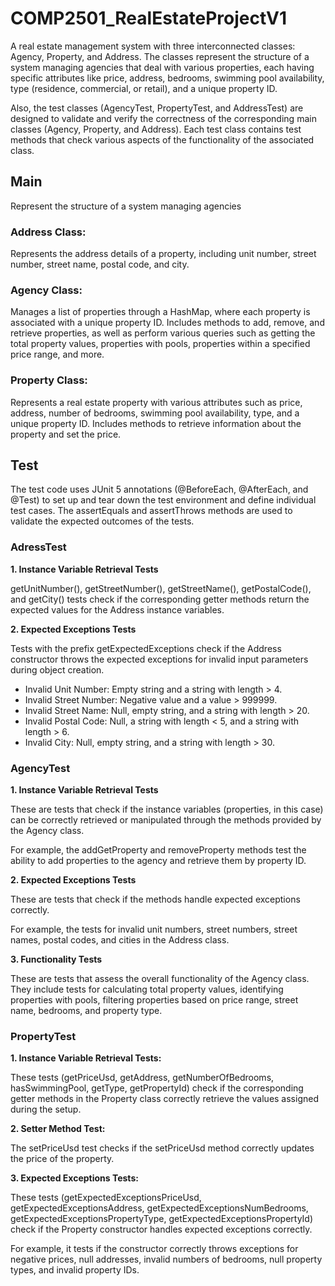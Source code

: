 # COMP2501_RealEstateProjectV1
A real estate management system with three interconnected classes: Agency, Property, and Address. The classes represent the structure of a system managing agencies that deal with various properties, each having specific attributes like price, address, bedrooms, swimming pool availability, type (residence, commercial, or retail), and a unique property ID.

Also, the test classes (AgencyTest, PropertyTest, and AddressTest) are designed to validate and verify the correctness of the corresponding main classes (Agency, Property, and Address). Each test class contains test methods that check various aspects of the functionality of the associated class.

## Main
Represent the structure of a system managing agencies

### Address Class:

Represents the address details of a property, including unit number, street number, street name, postal code, and city.

### Agency Class:

Manages a list of properties through a HashMap, where each property is associated with a unique property ID.
Includes methods to add, remove, and retrieve properties, as well as perform various queries such as getting the total property values, properties with pools, properties within a specified price range, and more.

### Property Class:

Represents a real estate property with various attributes such as price, address, number of bedrooms, swimming pool availability, type, and a unique property ID.
Includes methods to retrieve information about the property and set the price.

## Test
The test code uses JUnit 5 annotations (@BeforeEach, @AfterEach, and @Test) to set up and tear down the test environment and define individual test cases. The assertEquals and assertThrows methods are used to validate the expected outcomes of the tests.

### AdressTest

**1. Instance Variable Retrieval Tests**

getUnitNumber(), getStreetNumber(), getStreetName(), getPostalCode(), and getCity() tests check if the corresponding getter methods return the expected values for the Address instance variables.

**2. Expected Exceptions Tests**

Tests with the prefix getExpectedExceptions check if the Address constructor throws the expected exceptions for invalid input parameters during object creation.
- Invalid Unit Number: Empty string and a string with length > 4.
- Invalid Street Number: Negative value and a value > 999999.
- Invalid Street Name: Null, empty string, and a string with length > 20.
- Invalid Postal Code: Null, a string with length < 5, and a string with length > 6.
- Invalid City: Null, empty string, and a string with length > 30.

### AgencyTest

**1. Instance Variable Retrieval Tests**

These are tests that check if the instance variables (properties, in this case) can be correctly retrieved or manipulated through the methods provided by the Agency class. 

For example, the addGetProperty and removeProperty methods test the ability to add properties to the agency and retrieve them by property ID.

**2. Expected Exceptions Tests**

These are tests that check if the methods handle expected exceptions correctly.

For example, the tests for invalid unit numbers, street numbers, street names, postal codes, and cities in the Address class.
  
**3. Functionality Tests**

These are tests that assess the overall functionality of the Agency class. They include tests for calculating total property values, identifying properties with pools, filtering properties based on price range, street name, bedrooms, and property type.

### PropertyTest

**1. Instance Variable Retrieval Tests:**

These tests (getPriceUsd, getAddress, getNumberOfBedrooms, hasSwimmingPool, getType, getPropertyId) check if the corresponding getter methods in the Property class correctly retrieve the values assigned during the setup.

**2. Setter Method Test:**

The setPriceUsd test checks if the setPriceUsd method correctly updates the price of the property.

**3. Expected Exceptions Tests:**

These tests (getExpectedExceptionsPriceUsd, getExpectedExceptionsAddress, getExpectedExceptionsNumBedrooms, getExpectedExceptionsPropertyType, getExpectedExceptionsPropertyId) check if the Property constructor handles expected exceptions correctly. 

For example, it tests if the constructor correctly throws exceptions for negative prices, null addresses, invalid numbers of bedrooms, null property types, and invalid property IDs.


